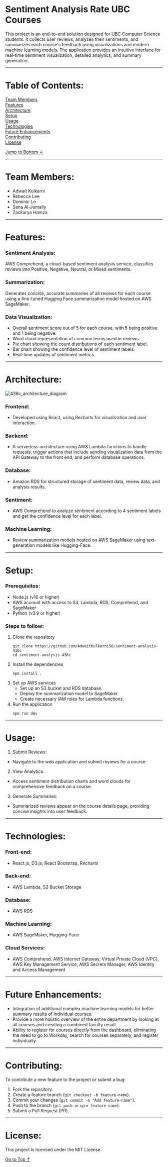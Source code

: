# Sentiment Analysis Rate UBC Courses

This project is an end-to-end solution designed for UBC Computer Science students. It collects user reviews, analyzes their sentiments, and summarizes each course's feedback using visualizations and modern machine learning models. The application provides an intuitive interface for real-time sentiment visualization, detailed analytics, and summary generation.  
<hr></hr>  

# Table of Contents:  
[Team Members](#Team%20Members)  
[Features](#Features)    
[Architecture](#Architecture)  
[Setup](#Setup)  
[Usage](#Usage)  
[Technologies](#Technologies)  
[Future Enhancements](#Future%20Enhancements)  
[Contributing](#Contributing)  
[License](#License)  

[Jump to Bottom ↓](#License)  
<hr></hr>

# Team Members:  
- Adwait Kulkarni
- Rebecca Lee
- Dominic Lo
- Sana Al-Jumaily
- Zackarya Hamza
<hr></hr>
  
# Features:  
### Sentiment Analysis:  
AWS Comprehend, a cloud-based sentiment analysis service, classifies reviews into Positive, Negative, Neutral, or Mixed sentiments.  
### Summarization:  
Generates concise, accurate summaries of all reviews for each course using a fine-tuned Hugging Face summarization model hosted on AWS SageMaker.  
### Data Visualization:  
- Overall sentiment score out of 5 for each course, with 5 being positive and 1 being negative.  
- Word cloud representation of common terms used in reviews.
- Pie chart showing the count distributions of each sentiment label.  
- Bar chart showing the confidence level of sentiment labels.  
- Real-time updates of sentiment metrics.
<hr></hr>  
  
# Architecture:   
![436c_architecture_diagram](https://github.com/user-attachments/assets/55e0ac06-d43f-4a47-8c49-8471c979ef8b)  
### Frontend:  
- Developed using React, using Recharts for visualization and user interaction.
### Backend:
- A serverless architecture using AWS Lambda functions to handle requests, trigger actions that include sending visualization data from the API Gateway to the front end, and perform database operations.
### Database:  
- Amazon RDS for structured storage of sentiment data, review data, and analysis results.
### Sentiment:  
- AWS Comprehend to analyze sentiment according to 4 sentiment labels and get the confidence level for each label.
### Machine Learning:  
- Review summarization models hosted on AWS SageMaker using text-generation models like Hugging-Face.
<hr></hr>  
  
# Setup:  
### Prerequisites:  
- Node.js (v16 or higher)  
- AWS account with access to S3, Lambda, RDS, Comprehend, and SageMaker  
- Python (v3.9 or higher)
### Steps to follow:  
1) Clone the repository
   ```
   git clone https://github.com/AdwaitKulkarni58/sentiment-analysis-436c  
   cd sentiment-analysis-436c  
   ```
2) Install the dependencies
   ```
   npm install .
   ```
3) Set up AWS services
   - Set up an S3 bucket and RDS database.  
   - Deploy the summarization model to SageMaker.
   - Create necessary IAM roles for Lambda functions.
4) Run the application
   ```
   npm run dev
   ```
<hr></hr>

# Usage:  
1) Submit Reviews:  
- Navigate to the web application and submit reviews for a course.  
2) View Analytics:
- Access sentiment distribution charts and word clouds for comprehensive feedback on a course.  
3) Generate Summaries:  
- Summarized reviews appear on the course details page, providing concise insights into user feedback.
<hr></hr>  

# Technologies:  
### Front-end:  
- React.js, D3.js, React Bootstrap, Recharts  
### Back-end:  
- AWS Lambda, S3 Bucket Storage
### Database:  
- AWS RDS  
### Machine Learning:  
- AWS SageMaker, Hugging-Face  
### Cloud Services:  
- AWS Comprehend, AWS Internet Gateway, Virtual Private Cloud (VPC), AWS Key Management Service, AWS Secrets Manager, AWS Identity and Access Management
<hr></hr>

# Future Enhancements:  
- Integration of additional complex machine learning models for better summary results of individual courses.  
- Provide a more holistic overview of the entire department by looking at all courses and creating a combined faculty result.  
- Ability to register for courses directly from the dashboard, eliminating the need to go to Workday, search for courses separately, and register individually.
<hr></hr>

# Contributing:  
To contribute a new feature to the project or submit a bug:  
1) Fork the repository.
2) Create a feature branch (``` git checkout -b feature-name ```).
3) Commit your changes (``` git commit -m "Add feature-name" ```).
4) Push to the branch (``` git push origin feature-name ```).
5) Submit a Pull Request (PR).
<hr></hr>

# License:  
This project is licensed under the MIT License.  

[Go to Top ↑](##Team%20Members)
